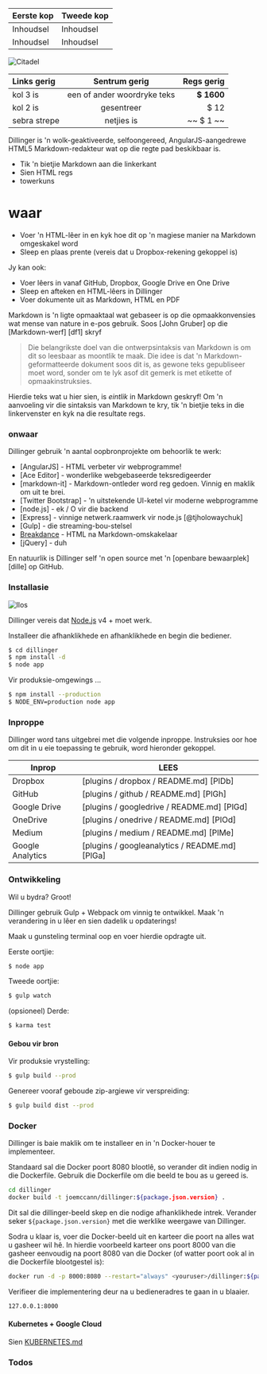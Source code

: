 

Eerste kop | Tweede kop
--- | ---
Inhoudsel | Inhoudsel
Inhoudsel | Inhoudsel

![Citadel](https://vignette.wikia.nocookie.net/masseffect/images/d/d7/MassEffect2Citadel.jpg/revision/latest?cb=20100721191415)

Links gerig | Sentrum gerig | Regs gerig
:-- | :-: | --:
kol 3 is | een of ander woordryke teks | **$ 1600**
kol 2 is | gesentreer | $ 12
sebra strepe | netjies is | ~~ $ 1 ~~

Dillinger is 'n wolk-geaktiveerde, selfoongereed, AngularJS-aangedrewe HTML5 Markdown-redakteur wat op die regte pad beskikbaar is.

- Tik 'n bietjie Markdown aan die linkerkant
- Sien HTML regs
- towerkuns

# waar

- Voer 'n HTML-lêer in en kyk hoe dit op 'n magiese manier na Markdown omgeskakel word
- Sleep en plaas prente (vereis dat u Dropbox-rekening gekoppel is)

Jy kan ook:

- Voer lêers in vanaf GitHub, Dropbox, Google Drive en One Drive
- Sleep en afteken en HTML-lêers in Dillinger
- Voer dokumente uit as Markdown, HTML en PDF

Markdown is 'n ligte opmaaktaal wat gebaseer is op die opmaakkonvensies wat mense van nature in e-pos gebruik. Soos [John Gruber] op die [Markdown-werf] [df1] skryf

> Die belangrikste doel van die ontwerpsintaksis van Markdown is om dit so leesbaar as moontlik te maak. Die idee is dat 'n Markdown-geformatteerde dokument soos dit is, as gewone teks gepubliseer moet word, sonder om te lyk asof dit gemerk is met etikette of opmaakinstruksies.

Hierdie teks wat u hier sien, is *eintlik* in Markdown geskryf! Om 'n aanvoeling vir die sintaksis van Markdown te kry, tik 'n bietjie teks in die linkervenster en kyk na die resultate regs.

### onwaar

Dillinger gebruik 'n aantal oopbronprojekte om behoorlik te werk:

- [AngularJS] - HTML verbeter vir webprogramme!
- [Ace Editor] - wonderlike webgebaseerde teksredigeerder
- [markdown-it] - Markdown-ontleder word reg gedoen. Vinnig en maklik om uit te brei.
- [Twitter Bootstrap] - 'n uitstekende UI-ketel vir moderne webprogramme
- [node.js] - ek / O vir die backend
- [Express] - vinnige netwerk.raamwerk vir node.js [@tjholowaychuk]
- [Gulp] - die streaming-bou-stelsel
- [Breakdance](https://breakdance.github.io/breakdance/) - HTML na Markdown-omskakelaar
- [jQuery] - duh

En natuurlik is Dillinger self 'n open source met 'n [openbare bewaarplek] [dille] op GitHub.

### Installasie

![Ilos](https://lh3.googleusercontent.com/proxy/DDV8a7sLIWurhJtW8Ego9bq-JlwpfFFoR0tkLJQKKYXEXoWHB6ZUP5jGKD2VcYt3z1QVsgcn6L3GoU1ns8m9fvi3U51GzddA70ZUMHgzHvjl4-i7YOJY9cShBPrfjUhMQhxaJ97WFBp612XmjMXVGypfGkiBarN4PWxhiHkiYYNW7HGbtTpOcyt9GQ4Q23C2noxLTWFXZMcQZhRpQA_qzu2n6_H6CPViBnhSHpEl4JZAPaGCSJqgZg)

Dillinger vereis dat [Node.js](https://nodejs.org/) v4 + moet werk.

Installeer die afhanklikhede en afhanklikhede en begin die bediener.

```sh
$ cd dillinger
$ npm install -d
$ node app
```

Vir produksie-omgewings ...

```sh
$ npm install --production
$ NODE_ENV=production node app
```

### Inproppe

Dillinger word tans uitgebrei met die volgende inproppe. Instruksies oor hoe om dit in u eie toepassing te gebruik, word hieronder gekoppel.

Inprop | LEES
--- | ---
Dropbox | [plugins / dropbox / README.md] [PlDb]
GitHub | [plugins / github / README.md] [PlGh]
Google Drive | [plugins / googledrive / README.md] [PlGd]
OneDrive | [plugins / onedrive / README.md] [PlOd]
Medium | [plugins / medium / README.md] [PlMe]
Google Analytics | [plugins / googleanalytics / README.md] [PlGa]

### Ontwikkeling

Wil u bydra? Groot!

Dillinger gebruik Gulp + Webpack om vinnig te ontwikkel. Maak 'n verandering in u lêer en sien dadelik u opdaterings!

Maak u gunsteling terminal oop en voer hierdie opdragte uit.

Eerste oortjie:

```sh
$ node app
```

Tweede oortjie:

```sh
$ gulp watch
```

(opsioneel) Derde:

```sh
$ karma test
```

#### Gebou vir bron

Vir produksie vrystelling:

```sh
$ gulp build --prod
```

Genereer vooraf geboude zip-argiewe vir verspreiding:

```sh
$ gulp build dist --prod
```

### Docker

Dillinger is baie maklik om te installeer en in 'n Docker-houer te implementeer.

Standaard sal die Docker poort 8080 blootlê, so verander dit indien nodig in die Dockerfile. Gebruik die Dockerfile om die beeld te bou as u gereed is.

```sh
cd dillinger
docker build -t joemccann/dillinger:${package.json.version} .
```

Dit sal die dillinger-beeld skep en die nodige afhanklikhede intrek. Verander seker `${package.json.version}` met die werklike weergawe van Dillinger.

Sodra u klaar is, voer die Docker-beeld uit en karteer die poort na alles wat u gasheer wil hê. In hierdie voorbeeld karteer ons poort 8000 van die gasheer eenvoudig na poort 8080 van die Docker (of watter poort ook al in die Dockerfile blootgestel is):

```sh
docker run -d -p 8000:8080 --restart="always" <youruser>/dillinger:${package.json.version}
```

Verifieer die implementering deur na u bedieneradres te gaan in u blaaier.

```sh
127.0.0.1:8000
```

#### Kubernetes + Google Cloud

Sien [KUBERNETES.md](https://github.com/joemccann/dillinger/blob/master/KUBERNETES.md)

### Todos
